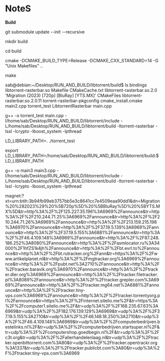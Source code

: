 # NoteS



**Build**


git submodule update --init --recursive









mkdir build

cd build

cmake -DCMAKE_BUILD_TYPE=Release -DCMAKE_CXX_STANDARD=14 -G "Unix Makefiles" ..

make




sab@debian:~/Desktop/RUN_AND_BUILD/libtorrent/build$ ls
 bindings              libtorrent-rasterbar.so          Makefile
 CMakeCache.txt        libtorrent-rasterbar.so.2.0     'Migration (2023) [720p] [BluRay] [YTS.MX]'
 CMakeFiles            libtorrent-rasterbar.so.2.0.11   torrent-rasterbar-pkgconfig
 cmake_install.cmake   main2.cpp                        torrent_test
 LibtorrentRasterbar   main.cpp










g++ -o torrent_test main.cpp -I/home/sab/Desktop/RUN_AND_BUILD/libtorrent/include -L/home/sab/Desktop/RUN_AND_BUILD/libtorrent/build -ltorrent-rasterbar -lssl -lcrypto -lboost_system -lpthread





LD_LIBRARY_PATH=. ./torrent_test




export LD_LIBRARY_PATH=/home/sab/Desktop/RUN_AND_BUILD/libtorrent/build:$LD_LIBRARY_PATH









g++ -o main3 main3.cpp -I/home/sab/Desktop/RUN_AND_BUILD/libtorrent/include -L/home/sab/Desktop/RUN_AND_BUILD/libtorrent/build -ltorrent-rasterbar -lssl -lcrypto -lboost_system -lpthread





magnet:?xt=urn:btih:3b94fb99eb3757bb5e3c8641cc7e4509eaa90dd1&dn=Migration%20%282023%29%20%5B720p%5D%20%5BBluRay%5D%20%5BYTS.MX%5D&tr=http%3A%2F%2F125.227.35.196%3A6969%2Fannounce&tr=http%3A%2F%2F210.244.71.25%3A6969%2Fannounce&tr=http%3A%2F%2F210.244.71.26%3A6969%2Fannounce&tr=http%3A%2F%2F213.159.215.198%3A6970%2Fannounce&tr=http%3A%2F%2F37.19.5.139%3A6969%2Fannounce&tr=http%3A%2F%2F37.19.5.155%3A6881%2Fannounce&tr=http%3A%2F%2F46.4.109.148%3A6969%2Fannounce&tr=http%3A%2F%2F87.248.186.252%3A8080%2Fannounce&tr=http%3A%2F%2Fasmlocator.ru%3A34000%2F1hfZS1k4jh%2Fannounce&tr=http%3A%2F%2Fbt.evrl.to%2Fannounce&tr=http%3A%2F%2Fbt.rutracker.org%2Fann&tr=https%3A%2F%2Fwww.artikelplanet.nl&tr=http%3A%2F%2Fmgtracker.org%3A6969%2Fannounce&tr=http%3A%2F%2Fpubt.net%3A2710%2Fannounce&tr=http%3A%2F%2Ftracker.baravik.org%3A6970%2Fannounce&tr=http%3A%2F%2Ftracker.dler.org%3A6969%2Fannounce&tr=http%3A%2F%2Ftracker.filetracker.pl%3A8089%2Fannounce&tr=http%3A%2F%2Ftracker.grepler.com%3A6969%2Fannounce&tr=http%3A%2F%2Ftracker.mg64.net%3A6881%2Fannounce&tr=http%3A%2F%2Ftracker.tiny-vps.com%3A6969%2Fannounce&tr=http%3A%2F%2Ftracker.torrentyorg.pl%2Fannounce&tr=https%3A%2F%2Finternet.sitelio.me%2F&tr=https%3A%2F%2Fcomputer1.sitelio.me%2F&tr=udp%3A%2F%2F168.235.67.63%3A6969&tr=udp%3A%2F%2F182.176.139.129%3A6969&tr=udp%3A%2F%2F37.19.5.155%3A2710&tr=udp%3A%2F%2F46.148.18.250%3A2710&tr=udp%3A%2F%2F46.4.109.148%3A6969&tr=udp%3A%2F%2Fcomputerbedrijven.bestelinks.nl%2F&tr=udp%3A%2F%2Fcomputerbedrijven.startsuper.nl%2F&tr=udp%3A%2F%2Fcomputershop.goedbegin.nl%2F&tr=udp%3A%2F%2Fc3t.org&tr=udp%3A%2F%2Fallerhandelenlaag.nl&tr=udp%3A%2F%2Ftracker.openbittorrent.com%3A80&tr=udp%3A%2F%2Ftracker.opentrackr.org%3A1337&tr=udp%3A%2F%2Ftracker.publicbt.com%3A80&tr=udp%3A%2F%2Ftracker.tiny-vps.com%3A6969


